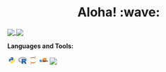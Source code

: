 <h1 align='center'> Aloha! :wave:</h1>

<a href="https://github.com/S-B-Iqbal/S-B-Iqbal">
  <img align="center" src="https://github-readme-stats.vercel.app/api/top-langs/?username=S-B-Iqbal&hide=jupyter%20notebook,html&custom_title=Languages by Use&show_icons=true&layout=compact&theme=algolia&text_color=#3440eb,#07e825&line_height=20" />
</a>
<a href="https://github.com/S-B-Iqbal/S-B-Iqbal">
  <img align="center" src="https://github-readme-stats.vercel.app/api?username=S-B-Iqbal&line_height=10&custom_title=My Github Stats&hide=prs&show_icons=true&theme=algolia"  />
</a>


**Languages and Tools:**   
    
<code><img height="20" src="https://raw.githubusercontent.com/github/explore/80688e429a7d4ef2fca1e82350fe8e3517d3494d/topics/python/python.png"></code>
<code><img height="20" src="https://raw.githubusercontent.com/github/explore/80688e429a7d4ef2fca1e82350fe8e3517d3494d/topics/r/r.png"></code>
<code><img height="20" src="https://raw.githubusercontent.com/github/explore/80688e429a7d4ef2fca1e82350fe8e3517d3494d/topics/jupyter-notebook/jupyter-notebook.png"></code>
<code><img height="20" src="https://raw.githubusercontent.com/github/explore/80688e429a7d4ef2fca1e82350fe8e3517d3494d/topics/scikit-learn/scikit-learn.png"></code>
<code><img height="20" src="https://github.com/pytorch/pytorch/blob/master/docs/source/_static/img/pytorch-logo-dark.png"></code>


<!--
**S-B-Iqbal/S-B-Iqbal** is a ✨ _special_ ✨ repository because its `README.md` (this file) appears on your GitHub profile.

Here are some ideas to get you started:

- 🔭 I’m currently working on ...
- 🌱 I’m currently learning ...
- 👯 I’m looking to collaborate on ...
- 🤔 I’m looking for help with ...
- 💬 Ask me about ...
- 📫 How to reach me: ...
- 😄 Pronouns: ...
- ⚡ Fun fact: ...
-->
